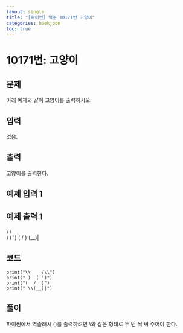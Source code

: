 ```yaml
---
layout: single
title: "[파이썬] 백준 10171번 고양이"
categories: baekjoon
toc: true
---
```

# 10171번: 고양이
## 문제

아래 예제와 같이 고양이를 출력하시오.

## 입력

없음.

## 출력

고양이를 출력한다.

## 예제 입력 1  

## 예제 출력 1  

\    /\
 )  ( ')
(  /  )
 \(__)|

## 코드
```
print("\\    /\\")
print(" )  ( ')")
print("(  /  )")
print(" \\(__)|")
```

## 풀이
파이썬에서 역슬래시 (\)를 출력하려면 \\와 같은 형태로 두 번 씩 써 주어야 한다.
